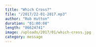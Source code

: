 ```yaml
---
title: "Which Cross?"
file: "/2017/22-01-2017.mp3"
author: "Rob Hutton"
duration: "01:00:08"
length: "86624741"
image: /uploads/2017/01/which-cross.jpg
category: message
---
```

